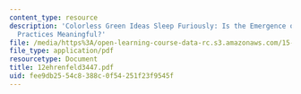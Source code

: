 ```yaml
---
content_type: resource
description: 'Colorless Green Ideas Sleep Furiously: Is the Emergence of ?Sustainable?
  Practices Meaningful?'
file: /media/https%3A/open-learning-course-data-rc.s3.amazonaws.com/15-343-managing-transformations-in-work-organizations-and-society-spring-2002/fee9db2554c8388c0f54251f23f9545f_12ehrenfeld3447.pdf
file_type: application/pdf
resourcetype: Document
title: 12ehrenfeld3447.pdf
uid: fee9db25-54c8-388c-0f54-251f23f9545f
---
```

